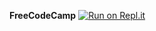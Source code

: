 **FreeCodeCamp**
[![Run on Repl.it](https://repl.it/badge/github/hall500/socialauth)](https://repl.it/github/hall500/socialauth)